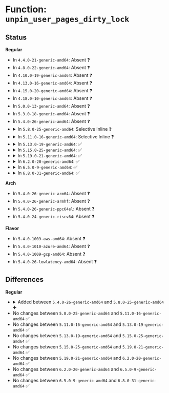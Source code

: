 # Function: <code>unpin_user_pages_dirty_lock</code>

## Status
<b>Regular</b>
<ul>
<li>
In <code>4.4.0-21-generic-amd64</code>: Absent ❓
</li>
<li>
In <code>4.8.0-22-generic-amd64</code>: Absent ❓
</li>
<li>
In <code>4.10.0-19-generic-amd64</code>: Absent ❓
</li>
<li>
In <code>4.13.0-16-generic-amd64</code>: Absent ❓
</li>
<li>
In <code>4.15.0-20-generic-amd64</code>: Absent ❓
</li>
<li>
In <code>4.18.0-10-generic-amd64</code>: Absent ❓
</li>
<li>
In <code>5.0.0-13-generic-amd64</code>: Absent ❓
</li>
<li>
In <code>5.3.0-18-generic-amd64</code>: Absent ❓
</li>
<li>
In <code>5.4.0-26-generic-amd64</code>: Absent ❓
</li>
<li>
<details>
<summary>In <code>5.8.0-25-generic-amd64</code>: Selective Inline ❓</summary>

```c
void unpin_user_pages_dirty_lock(struct page * * pages, long unsigned int npages, bool make_dirty)
```

```json
{
  "name": "unpin_user_pages_dirty_lock",
  "collision_type": "Unique Global",
  "inline_type": "Selective",
  "funcs": [
    {
      "addr": 18446744071581498416,
      "name": "unpin_user_pages_dirty_lock",
      "external": true,
      "loc": "mm/gup.c:273",
      "file": "mm/gup.c",
      "inline": "not declared, inlined",
      "caller_inline": [],
      "caller_func": [
        "mm/process_vm_access.c:process_vm_rw_single_vec",
        "mm/process_vm_access.c:process_vm_rw_single_vec",
        "drivers/vfio/vfio_iommu_type1.c:vfio_pin_page_external",
        "drivers/vfio/vfio_iommu_type1.c:vfio_unpin_pages_remote",
        "drivers/vfio/vfio_iommu_type1.c:vfio_pin_pages_remote",
        "drivers/vfio/vfio_iommu_type1.c:vfio_pin_pages_remote",
        "net/xdp/xdp_umem.c:xdp_umem_reg",
        "net/xdp/xdp_umem.c:xdp_umem_pin_pages",
        "net/xdp/xdp_umem.c:xdp_umem_release_deferred"
      ]
    }
  ],
  "symbols": [
    {
      "addr": 18446744071581498416,
      "name": "unpin_user_pages_dirty_lock",
      "section": ".text",
      "bind": "STB_GLOBAL",
      "size": 138
    }
  ]
}
```
</details>
</li>
<li>
<details>
<summary>In <code>5.11.0-16-generic-amd64</code>: Selective Inline ❓</summary>

```c
void unpin_user_pages_dirty_lock(struct page * * pages, long unsigned int npages, bool make_dirty)
```

```json
{
  "name": "unpin_user_pages_dirty_lock",
  "collision_type": "Unique Global",
  "inline_type": "Selective",
  "funcs": [
    {
      "addr": 18446744071581538960,
      "name": "unpin_user_pages_dirty_lock",
      "external": true,
      "loc": "mm/gup.c:239",
      "file": "mm/gup.c",
      "inline": "not declared, inlined",
      "caller_inline": [],
      "caller_func": [
        "drivers/vfio/vfio_iommu_type1.c:vfio_iommu_type1_pin_pages",
        "drivers/vfio/vfio_iommu_type1.c:vfio_pin_page_external",
        "drivers/vfio/vfio_iommu_type1.c:vfio_unpin_pages_remote",
        "drivers/vfio/vfio_iommu_type1.c:vfio_pin_pages_remote",
        "drivers/vfio/vfio_iommu_type1.c:vfio_pin_pages_remote",
        "net/xdp/xdp_umem.c:xdp_umem_reg",
        "net/xdp/xdp_umem.c:xdp_umem_pin_pages",
        "net/xdp/xdp_umem.c:xdp_put_umem",
        "net/xdp/xdp_umem.c:xdp_umem_release_deferred"
      ]
    }
  ],
  "symbols": [
    {
      "addr": 18446744071581538960,
      "name": "unpin_user_pages_dirty_lock",
      "section": ".text",
      "bind": "STB_GLOBAL",
      "size": 143
    }
  ]
}
```
</details>
</li>
<li>
<details>
<summary>In <code>5.13.0-19-generic-amd64</code>: ✅</summary>

```c
void unpin_user_pages_dirty_lock(struct page * * pages, long unsigned int npages, bool make_dirty)
```

```json
{
  "name": "unpin_user_pages_dirty_lock",
  "collision_type": "Unique Global",
  "inline_type": "No",
  "funcs": [
    {
      "addr": 18446744071581561152,
      "name": "unpin_user_pages_dirty_lock",
      "external": true,
      "loc": "mm/gup.c:319",
      "file": "mm/gup.c",
      "inline": "seen, unknown",
      "caller_inline": [],
      "caller_func": [
        "drivers/vfio/vfio_iommu_type1.c:vfio_unpin_pages_remote",
        "drivers/vfio/vfio_iommu_type1.c:vfio_batch_unpin",
        "net/xdp/xdp_umem.c:xdp_umem_reg",
        "net/xdp/xdp_umem.c:xdp_umem_pin_pages",
        "net/xdp/xdp_umem.c:xdp_put_umem",
        "net/xdp/xdp_umem.c:xdp_umem_release_deferred"
      ]
    }
  ],
  "symbols": [
    {
      "addr": 18446744071581561152,
      "name": "unpin_user_pages_dirty_lock",
      "section": ".text",
      "bind": "STB_GLOBAL",
      "size": 325
    }
  ]
}
```
</details>
</li>
<li>
<details>
<summary>In <code>5.15.0-25-generic-amd64</code>: ✅</summary>

```c
void unpin_user_pages_dirty_lock(struct page * * pages, long unsigned int npages, bool make_dirty)
```

```json
{
  "name": "unpin_user_pages_dirty_lock",
  "collision_type": "Unique Global",
  "inline_type": "No",
  "funcs": [
    {
      "addr": 18446744071581825776,
      "name": "unpin_user_pages_dirty_lock",
      "external": true,
      "loc": "mm/gup.c:331",
      "file": "mm/gup.c",
      "inline": "seen, unknown",
      "caller_inline": [],
      "caller_func": [
        "drivers/vfio/vfio_iommu_type1.c:vfio_unpin_pages_remote",
        "drivers/vfio/vfio_iommu_type1.c:vfio_batch_unpin",
        "net/xdp/xdp_umem.c:xdp_umem_reg",
        "net/xdp/xdp_umem.c:xdp_umem_reg",
        "net/xdp/xdp_umem.c:xdp_put_umem",
        "net/xdp/xdp_umem.c:xdp_umem_release_deferred"
      ]
    }
  ],
  "symbols": [
    {
      "addr": 18446744071581825776,
      "name": "unpin_user_pages_dirty_lock",
      "section": ".text",
      "bind": "STB_GLOBAL",
      "size": 325
    }
  ]
}
```
</details>
</li>
<li>
<details>
<summary>In <code>5.19.0-21-generic-amd64</code>: ✅</summary>

```c
void unpin_user_pages_dirty_lock(struct page * * pages, long unsigned int npages, bool make_dirty)
```

```json
{
  "name": "unpin_user_pages_dirty_lock",
  "collision_type": "Unique Global",
  "inline_type": "No",
  "funcs": [
    {
      "addr": 18446744071582217936,
      "name": "unpin_user_pages_dirty_lock",
      "external": true,
      "loc": "mm/gup.c:299",
      "file": "mm/gup.c",
      "inline": "seen, unknown",
      "caller_inline": [],
      "caller_func": [
        "drivers/vfio/vfio_iommu_type1.c:vfio_iommu_type1_pin_pages",
        "drivers/vfio/vfio_iommu_type1.c:vfio_iommu_type1_pin_pages",
        "drivers/vfio/vfio_iommu_type1.c:vfio_unpin_pages_remote",
        "drivers/vfio/vfio_iommu_type1.c:vfio_pin_pages_remote",
        "drivers/vfio/vfio_iommu_type1.c:vfio_pin_pages_remote",
        "drivers/vfio/vfio_iommu_type1.c:vfio_batch_unpin",
        "net/xdp/xdp_umem.c:xdp_umem_reg",
        "net/xdp/xdp_umem.c:xdp_umem_pin_pages",
        "net/xdp/xdp_umem.c:xdp_put_umem",
        "net/xdp/xdp_umem.c:xdp_umem_release_deferred"
      ]
    }
  ],
  "symbols": [
    {
      "addr": 18446744071582217936,
      "name": "unpin_user_pages_dirty_lock",
      "section": ".text",
      "bind": "STB_GLOBAL",
      "size": 431
    }
  ]
}
```
</details>
</li>
<li>
<details>
<summary>In <code>6.2.0-20-generic-amd64</code>: ✅</summary>

```c
void unpin_user_pages_dirty_lock(struct page * * pages, long unsigned int npages, bool make_dirty)
```

```json
{
  "name": "unpin_user_pages_dirty_lock",
  "collision_type": "Unique Global",
  "inline_type": "No",
  "funcs": [
    {
      "addr": 18446744071582707136,
      "name": "unpin_user_pages_dirty_lock",
      "external": true,
      "loc": "mm/gup.c:314",
      "file": "mm/gup.c",
      "inline": "seen, unknown",
      "caller_inline": [],
      "caller_func": [
        "net/xdp/xdp_umem.c:xdp_umem_reg",
        "net/xdp/xdp_umem.c:xdp_umem_reg",
        "net/xdp/xdp_umem.c:xdp_put_umem",
        "net/xdp/xdp_umem.c:xdp_umem_release_deferred"
      ]
    }
  ],
  "symbols": [
    {
      "addr": 18446744071582707136,
      "name": "unpin_user_pages_dirty_lock",
      "section": ".text",
      "bind": "STB_GLOBAL",
      "size": 431
    }
  ]
}
```
</details>
</li>
<li>
<details>
<summary>In <code>6.5.0-9-generic-amd64</code>: ✅</summary>

```c
void unpin_user_pages_dirty_lock(struct page * * pages, long unsigned int npages, bool make_dirty)
```

```json
{
  "name": "unpin_user_pages_dirty_lock",
  "collision_type": "Unique Global",
  "inline_type": "No",
  "funcs": [
    {
      "addr": 18446744071582921616,
      "name": "unpin_user_pages_dirty_lock",
      "external": true,
      "loc": "mm/gup.c:358",
      "file": "mm/gup.c",
      "inline": "seen, unknown",
      "caller_inline": [],
      "caller_func": [
        "kernel/trace/trace_events_user.c:user_event_enabler_write",
        "net/xdp/xdp_umem.c:xdp_umem_reg",
        "net/xdp/xdp_umem.c:xdp_umem_reg",
        "net/xdp/xdp_umem.c:xdp_put_umem",
        "net/xdp/xdp_umem.c:xdp_umem_release_deferred"
      ]
    }
  ],
  "symbols": [
    {
      "addr": 18446744071582921616,
      "name": "unpin_user_pages_dirty_lock",
      "section": ".text",
      "bind": "STB_GLOBAL",
      "size": 436
    }
  ]
}
```
</details>
</li>
<li>
<details>
<summary>In <code>6.8.0-31-generic-amd64</code>: ✅</summary>

```c
void unpin_user_pages_dirty_lock(struct page * * pages, long unsigned int npages, bool make_dirty)
```

```json
{
  "name": "unpin_user_pages_dirty_lock",
  "collision_type": "Unique Global",
  "inline_type": "No",
  "funcs": [
    {
      "addr": 18446744071583095744,
      "name": "unpin_user_pages_dirty_lock",
      "external": true,
      "loc": "mm/gup.c:358",
      "file": "mm/gup.c",
      "inline": "seen, unknown",
      "caller_inline": [],
      "caller_func": [
        "kernel/trace/trace_events_user.c:user_event_enabler_write",
        "net/xdp/xdp_umem.c:xdp_umem_reg",
        "net/xdp/xdp_umem.c:xdp_umem_reg",
        "net/xdp/xdp_umem.c:xdp_put_umem",
        "net/xdp/xdp_umem.c:xdp_umem_release_deferred"
      ]
    }
  ],
  "symbols": [
    {
      "addr": 18446744071583095744,
      "name": "unpin_user_pages_dirty_lock",
      "section": ".text",
      "bind": "STB_GLOBAL",
      "size": 430
    }
  ]
}
```
</details>
</li>
</ul>
<b>Arch</b>
<ul>
<li>
In <code>5.4.0-26-generic-arm64</code>: Absent ❓
</li>
<li>
In <code>5.4.0-26-generic-armhf</code>: Absent ❓
</li>
<li>
In <code>5.4.0-26-generic-ppc64el</code>: Absent ❓
</li>
<li>
In <code>5.4.0-24-generic-riscv64</code>: Absent ❓
</li>
</ul>
<b>Flavor</b>
<ul>
<li>
In <code>5.4.0-1009-aws-amd64</code>: Absent ❓
</li>
<li>
In <code>5.4.0-1010-azure-amd64</code>: Absent ❓
</li>
<li>
In <code>5.4.0-1009-gcp-amd64</code>: Absent ❓
</li>
<li>
In <code>5.4.0-26-lowlatency-amd64</code>: Absent ❓
</li>
</ul>

## Differences
<b>Regular</b>
<ul>
<li>
<details>
<summary>Added between <code>5.4.0-26-generic-amd64</code> and <code>5.8.0-25-generic-amd64</code> ➕</summary>

```c
void unpin_user_pages_dirty_lock(struct page * * pages, long unsigned int npages, bool make_dirty)
```
</details>
</li>
<li>
No changes between <code>5.8.0-25-generic-amd64</code> and <code>5.11.0-16-generic-amd64</code> ✅
</li>
<li>
No changes between <code>5.11.0-16-generic-amd64</code> and <code>5.13.0-19-generic-amd64</code> ✅
</li>
<li>
No changes between <code>5.13.0-19-generic-amd64</code> and <code>5.15.0-25-generic-amd64</code> ✅
</li>
<li>
No changes between <code>5.15.0-25-generic-amd64</code> and <code>5.19.0-21-generic-amd64</code> ✅
</li>
<li>
No changes between <code>5.19.0-21-generic-amd64</code> and <code>6.2.0-20-generic-amd64</code> ✅
</li>
<li>
No changes between <code>6.2.0-20-generic-amd64</code> and <code>6.5.0-9-generic-amd64</code> ✅
</li>
<li>
No changes between <code>6.5.0-9-generic-amd64</code> and <code>6.8.0-31-generic-amd64</code> ✅
</li>
</ul>
